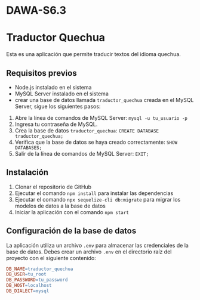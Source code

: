 # DAWA-S6.3

# Traductor Quechua

Esta es una aplicación que permite traducir textos del idioma quechua.

## Requisitos previos

* Node.js instalado en el sistema
* MySQL Server instalado en el sistema
* crear una base de datos llamada `traductor_quechua` creada en el MySQL Server, sigue los siguientes pasos:

1. Abre la línea de comandos de MySQL Server: `mysql -u tu_usuario -p`
2. Ingresa tu contraseña de MySQL.
3. Crea la base de datos `traductor_quechua`: `CREATE DATABASE traductor_quechua;`
4. Verifica que la base de datos se haya creado correctamente: `SHOW DATABASES;`
5. Salir de la línea de comandos de MySQL Server: `EXIT;`

## Instalación

1. Clonar el repositorio de GitHub
2. Ejecutar el comando `npm install` para instalar las dependencias
3. Ejecutar el comando `npx sequelize-cli db:migrate` para migrar los modelos de datos a la base de datos
4. Iniciar la aplicación con el comando `npm start`

## Configuración de la base de datos

La aplicación utiliza un archivo `.env` para almacenar las credenciales de la base de datos. Debes crear un archivo `.env` en el directorio raíz del proyecto con el siguiente contenido:
```makefile
DB_NAME=traductor_quechua
DB_USER=tu_root
DB_PASSWORD=tu_password
DB_HOST=localhost
DB_DIALECT=mysql
